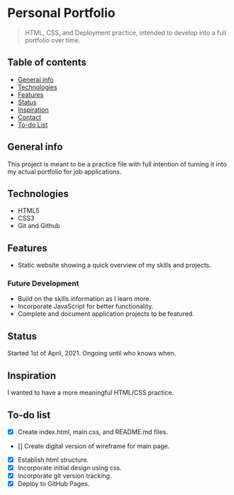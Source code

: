 # Personal Portfolio
> HTML, CSS, and Deployment practice, intended to develop into a full portfolio over time. 

## Table of contents
* [General info](#general-info)
* [Technologies](#technologies)
* [Features](#features)
* [Status](#status)
* [Inspiration](#inspiration)
* [Contact](#contact)
* [To-do List](#to-do-list)

## General info
This project is meant to be a practice file with full intention of turning it into my actual portfolio for job applications. 

## Technologies
* HTML5
* CSS3
* Git and Github

## Features
* Static website showing a quick overview of my skills and projects. 
 
### Future Development
* Build on the skills information as I learn more. 
* Incorporate JavaScript for better functionality.
* Complete and document application projects to be featured. 

## Status
Started 1st of April, 2021. Ongoing until who knows when. 

## Inspiration
I wanted to have a more meaningful HTML/CSS practice. 

## To-do list
* [x] Create index.html, main.css, and README.md files.
* [] Create digital version of wireframe for main page.
* [x] Establish html structure.
* [x] Incorporate initial design using css. 
* [x] Incorporate git version tracking.
* [x] Deploy to GitHub Pages. 
